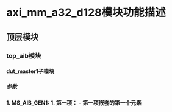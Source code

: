 # axi_mm_a32_d128模块功能描述
## 顶层模块
### top_aib模块
#### dut_master1子模块
##### 参数
**1. MS_AIB_GEN1:**
**1. 第一项：**
    **- 第一项嵌套的第一个元素**